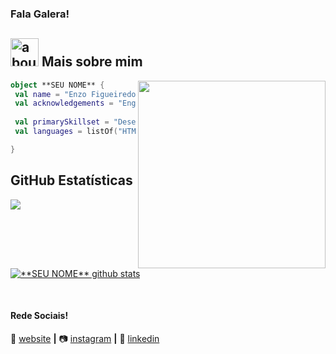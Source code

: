 ### Fala Galera!

## <img width="45" alt="about" src="https://raw.github.com/elizarov/elizarov/master/about.png"> Mais sobre mim

<img align="right" width="300" src="https://i2.wp.com/allhtaccess.info/wp-content/uploads/2018/03/programming.gif?fit=1281%2C716&ssl=1" />

```kotlin
object **SEU NOME** {
 val name = "Enzo Figueiredo Tironi"
 val acknowledgements = "Engenharia de Computação"
 
 val primarySkillset = "Desenvolvedor Full-Stack"
 val languages = listOf("HTML", "CSS", "Javascript","Node.js", "C++", "Python", "SQL") 

}
```


## **GitHub Estatísticas**

<a href="https://github.com/EnzoTironi">
  <img align="center" src="https://github-readme-stats.vercel.app/api/top-langs/?username=EnzoTironi&theme=dracula&hide_langs_below=1" />
</a>

<a href="https://github.com/EnzoTironi">
 <img align="center" src="https://github-readme-stats.vercel.app/api?username=EnzoTironi&show_icons=true&theme=dracula&line_height=27" alt="**SEU NOME** github stats"/>
</a>

[website]: https://enzotironi.org
[instagram]: https://www.instagram.com/enzotironi/
[linkedin]: https://www.linkedin.com/in/enzotironi/
<br>

#### Rede Sociais!

🏡 [website][website] **|** 
📷 [instagram][instagram] **|** 
👔 [linkedin][linkedin]
